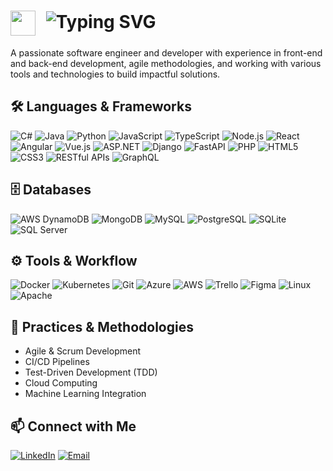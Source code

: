 # <img src="https://media.giphy.com/media/hvRJCLFzcasrR4ia7z/giphy.gif" width="40px" style="vertical-align:middle; margin-right: 10px;"> <img src="https://readme-typing-svg.demolab.com?font=Fira+Code&weight=600&size=28&pause=1000&color=D1607A&width=435&lines=I'm+Annette+Lam;Software+Developer" alt="Typing SVG" />

A passionate software engineer and developer with experience in front-end and back-end development, agile methodologies, and working with various tools and technologies to build impactful solutions.

## 🛠 **Languages & Frameworks**
![C#](https://img.shields.io/badge/C%23-EA6E9C?style=flat&logo=c-sharp&logoColor=white)
![Java](https://img.shields.io/badge/Java-EA6E9C?style=flat&logo=java&logoColor=white)
![Python](https://img.shields.io/badge/Python-EA6E9C?style=flat&logo=python&logoColor=white)
![JavaScript](https://img.shields.io/badge/JavaScript-EA6E9C?style=flat&logo=javascript&logoColor=black)
![TypeScript](https://img.shields.io/badge/TypeScript-EA6E9C?style=flat&logo=typescript&logoColor=white)
![Node.js](https://img.shields.io/badge/Node.js-EA6E9C?style=flat&logo=node.js&logoColor=white)
![React](https://img.shields.io/badge/React-EA6E9C?style=flat&logo=react&logoColor=white)
![Angular](https://img.shields.io/badge/Angular-EA6E9C?style=flat&logo=angular&logoColor=white)
![Vue.js](https://img.shields.io/badge/Vue.js-EA6E9C?style=flat&logo=vue.js&logoColor=white)
![ASP.NET](https://img.shields.io/badge/ASP.NET-EA6E9C?style=flat&logo=dotnet&logoColor=white)
![Django](https://img.shields.io/badge/Django-EA6E9C?style=flat&logo=django&logoColor=white)
![FastAPI](https://img.shields.io/badge/FastAPI-EA6E9C?style=flat&logo=fastapi&logoColor=white)
![PHP](https://img.shields.io/badge/PHP-EA6E9C?style=flat&logo=php&logoColor=white)
![HTML5](https://img.shields.io/badge/HTML5-EA6E9C?style=flat&logo=html5&logoColor=white)
![CSS3](https://img.shields.io/badge/CSS3-EA6E9C?style=flat&logo=css3&logoColor=white)
![RESTful APIs](https://img.shields.io/badge/RESTful_API-EA6E9C?style=flat&logo=api&logoColor=white)
![GraphQL](https://img.shields.io/badge/GraphQL-EA6E9C?style=flat&logo=graphql&logoColor=white)

## 🗄️ **Databases**
![AWS DynamoDB](https://img.shields.io/badge/DynamoDB-EA6E9C?style=flat&logo=amazondynamodb&logoColor=white)
![MongoDB](https://img.shields.io/badge/MongoDB-EA6E9C?style=flat&logo=mongodb&logoColor=white)
![MySQL](https://img.shields.io/badge/MySQL-EA6E9C?style=flat&logo=mysql&logoColor=white)
![PostgreSQL](https://img.shields.io/badge/PostgreSQL-EA6E9C?style=flat&logo=postgresql&logoColor=white)
![SQLite](https://img.shields.io/badge/SQLite-EA6E9C?style=flat&logo=sqlite&logoColor=white)
![SQL Server](https://img.shields.io/badge/SQL_Server-EA6E9C?style=flat&logo=microsoftsqlserver&logoColor=white)

## ⚙️ **Tools & Workflow**
![Docker](https://img.shields.io/badge/Docker-EA6E9C?style=flat&logo=docker&logoColor=white)
![Kubernetes](https://img.shields.io/badge/Kubernetes-EA6E9C?style=flat&logo=kubernetes&logoColor=white)
![Git](https://img.shields.io/badge/Git-EA6E9C?style=flat&logo=git&logoColor=white)
![Azure](https://img.shields.io/badge/Azure-EA6E9C?style=flat&logo=microsoftazure&logoColor=white)
![AWS](https://img.shields.io/badge/AWS-EA6E9C?style=flat&logo=amazon-aws&logoColor=white)
![Trello](https://img.shields.io/badge/Trello-EA6E9C?style=flat&logo=trello&logoColor=white)
![Figma](https://img.shields.io/badge/Figma-EA6E9C?style=flat&logo=figma&logoColor=white)
![Linux](https://img.shields.io/badge/Linux-EA6E9C?style=flat&logo=linux&logoColor=white)
![Apache](https://img.shields.io/badge/Apache-EA6E9C?style=flat&logo=apache&logoColor=white)

## 🚀 **Practices & Methodologies**
- Agile & Scrum Development
- CI/CD Pipelines
- Test-Driven Development (TDD)
- Cloud Computing 
- Machine Learning Integration

## 📫 Connect with Me
[![LinkedIn](https://img.shields.io/badge/LinkedIn-EA6E9C?style=flat&logo=linkedin&logoColor=white)](https://linkedin.com/in/annettelam)
[![Email](https://img.shields.io/badge/Email-EA6E9C?style=flat)](mailto:annettexlam@hotmail.com)
